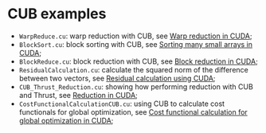 # CUB examples

- ```WarpReduce.cu```: warp reduction with CUB, see [Warp reduction in CUDA](http://www.orangeowlsolutions.com/archives/1395);
- ```BlockSort.cu```: block sorting with CUB, see [Sorting many small arrays in CUDA](http://stackoverflow.com/questions/22339936/sorting-many-small-arrays-in-cuda);
- ```BlockReduce.cu```: block reduction with CUB, see [Block reduction in CUDA](http://www.orangeowlsolutions.com/archives/1406);
- ```ResidualCalculation.cu```: calculate the squared norm of the difference between two vectors, see [Residual calculation using CUDA](http://www.orangeowlsolutions.com/archives/1411);
- ```CUB_Thrust_Reduction.cu```: showing how performing reduction with CUB and Thrust, see [Reduction in CUDA](http://stackoverflow.com/questions/20324277/reduction-in-cuda-using-global-memory/31898839#31898839);
- ```CostFunctionalCalculationCUB.cu```: using CUB to calculate cost functionals for global optimization, see [Cost functional calculation for global optimization in CUDA](http://www.orangeowlsolutions.com/archives/1416);
